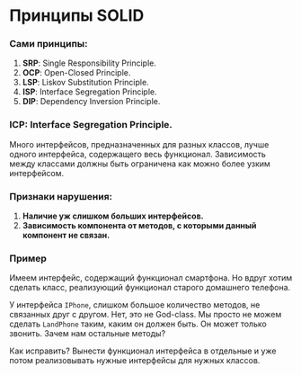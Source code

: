 # Принципы SOLID

### Сами принципы:
1.	**SRP**: Single Responsibility Principle.
2.	**OCP**: Open-Closed Principle.
3.	**LSP**: Liskov Substitution Principle.
4.	**ISP**: Interface Segregation Principle.
5.	**DIP**: Dependency Inversion Principle.

### ICP: Interface Segregation Principle.
Много интерфейсов, предназначенных для разных классов, лучше одного интерфейса, содержащего весь функционал.
Зависимость между классами должны быть ограничена как можно более узким интерфейсом.

### Признаки нарушения:
1.	**Наличие уж слишком больших интерфейсов.**
2.	**Зависимость компонента от методов, с которыми данный компонент не связан.**

### Пример
Имеем интерфейс, содержащий функционал смартфона. Но вдруг хотим сделать класс, реализующий функционал старого домашнего телефона.

У интерфейса `IPhone`, слишком большое количество методов, не связанных друг с другом. Нет, это не God-class. Мы просто не можем сделать `LandPhone` таким, каким он должен быть. Он может только звонить. Зачем нам остальные методы?

Как исправить? Вынести функционал интерфейса в отдельные и уже потом реализовывать нужные интерфейсы для нужных классов.